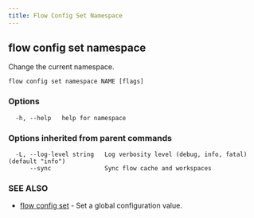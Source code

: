 ```yaml
---
title: Flow Config Set Namespace
---
```


## flow config set namespace

Change the current namespace.

```
flow config set namespace NAME [flags]
```

### Options

```
  -h, --help   help for namespace
```

### Options inherited from parent commands

```
  -L, --log-level string   Log verbosity level (debug, info, fatal) (default "info")
      --sync               Sync flow cache and workspaces
```

### SEE ALSO

* [flow config set](flow_config_set.md)	 - Set a global configuration value.

